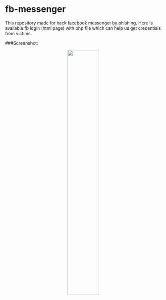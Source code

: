 # fb-messenger
This repository made for hack facebook messenger by phishing.  Here is available fb login (html page) with  php file which can help us get credentials from victims. 


###Screenshot:
<br>
<p align="center">
<img width="45%" src="https://github.com/fh-rabbi/fb-messenger/blob/main/img/Screenshot_20210408-223936.png
"/>

